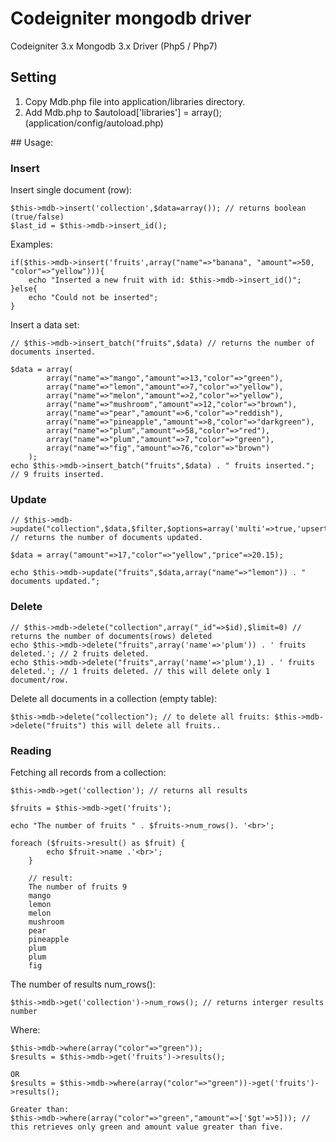 # Codeigniter mongodb driver

Codeigniter 3.x Mongodb 3.x Driver (Php5 / Php7)
## Setting
<ol>
<li>Copy Mdb.php file into application/libraries directory.</li>
<li>Add Mdb.php to&nbsp;$autoload['libraries'] = array(); (application/config/autoload.php)</li>
</ol>
## Usage:

### Insert

Insert single document (row):

    $this->mdb->insert('collection',$data=array()); // returns boolean (true/false)
    $last_id = $this->mdb->insert_id();
    
Examples:
    
    if($this->mdb->insert('fruits',array("name"=>"banana", "amount"=>50, "color"=>"yellow"))){
        echo "Inserted a new fruit with id: $this->mdb->insert_id()";
    }else{
        echo "Could not be inserted";
    }
    
Insert a data set:

    // $this->mdb->insert_batch("fruits",$data) // returns the number of documents inserted.
    
    $data = array(
			array("name"=>"mango","amount"=>13,"color"=>"green"),
			array("name"=>"lemon","amount"=>7,"color"=>"yellow"),
			array("name"=>"melon","amount"=>2,"color"=>"yellow"),
			array("name"=>"mushroom","amount"=>12,"color"=>"brown"),
			array("name"=>"pear","amount"=>6,"color"=>"reddish"),
			array("name"=>"pineapple","amount"=>8,"color"=>"darkgreen"),
			array("name"=>"plum","amount"=>58,"color"=>"red"),
			array("name"=>"plum","amount"=>7,"color"=>"green"),
			array("name"=>"fig","amount"=>76,"color"=>"brown")
		);
    echo $this->mdb->insert_batch("fruits",$data) . " fruits inserted."; // 9 fruits inserted.
   
### Update

	// $this->mdb->update("collection",$data,$filter,$options=array('multi'=>true,'upsert'=>false)); // returns the number of documents updated.
		
	$data = array("amount"=>17,"color"=>"yellow","price"=>20.15);

	echo $this->mdb->update("fruits",$data,array("name"=>"lemon")) . " documents updated.";
    
### Delete

	// $this->mdb->delete("collection",array("_id"=>$id),$limit=0) // returns the number of documents(rows) deleted
	echo $this->mdb->delete("fruits",array('name'=>'plum')) . ' fruits deleted.'; // 2 fruits deleted.
	echo $this->mdb->delete("fruits",array('name'=>'plum'),1) . ' fruits deleted.'; // 1 fruits deleted. // this will delete only 1 document/row.

Delete all documents in a collection (empty table):

	$this->mdb->delete("collection"); // to delete all fruits: $this->mdb->delete("fruits") this will delete all fruits..

### Reading

Fetching all records from a collection:

	$this->mdb->get('collection'); // returns all results
	
	$fruits = $this->mdb->get('fruits');
	
	echo "The number of fruits " . $fruits->num_rows(). '<br>';
	
	foreach ($fruits->result() as $fruit) {
            echo $fruit->name .'<br>';
        }
        
        // result:
        The number of fruits 9
        mango
        lemon
        melon
        mushroom
        pear
        pineapple
        plum
        plum
        fig
        
The number of results num_rows():

	$this->mdb->get('collection')->num_rows(); // returns interger results number
	
Where:

	$this->mdb->where(array("color"=>"green"));
	$results = $this->mdb->get('fruits')->results();
	
	OR
	$results = $this->mdb->where(array("color"=>"green"))->get('fruits')->results();
	
	Greater than:
	$this->mdb->where(array("color"=>"green","amount"=>['$gt'=>5])); // this retrieves only green and amount value greater than five.
	

	
	
	

